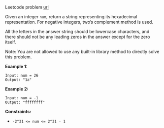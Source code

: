 Leetcode problem [url](https://leetcode.com/problems/convert-a-number-to-hexadecimal)

Given an integer `num`, return a string representing its hexadecimal representation. For negative integers, two’s complement method is used.

All the letters in the answer string should be lowercase characters, and there should not be any leading zeros in the answer except for the zero itself.

Note: You are not allowed to use any built-in library method to directly solve this problem.

**Example 1:**
```
Input: num = 26
Output: "1a"
```

**Example 2:**
```
Input: num = -1
Output: "ffffffff"
```

**Constraints:**

- `-2^31 <= num <= 2^31 - 1`
